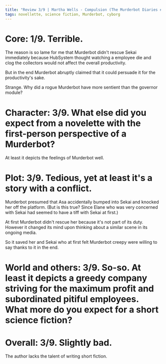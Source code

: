 ```yaml
---
title: "Review 3/9 | Martha Wells - Compulsion (The Murderbot Diaries #0.5)"
tags: novellette, science fiction, Murderbot, cyborg
---
```


# Core: 1/9. Terrible.
The reason is so lame for me that Murderbot didn't rescue Sekai immediately because HubSystem thought watching a employee die and clog the collectors would not affect the overall productivity.

But in the end Murderbot abruptly claimed that it could persuade it for the productivity's sake.

Strange. Why did a rogue Murderbot have more sentient than the governor module?

# Character: 3/9. What else did you expect from a novelette with the first-person perspective of a Murderbot?
At least it depicts the feelings of Murderbot well.

# Plot: 3/9. Tedious, yet at least it's a story with a conflict.
Murderbot presumed that Asa accidentally bumped into Sekai and knocked her off the platform. (But is this true? Since Elane who was very concerned with Sekai had seemed to have a tiff with Sekai at first.) 

At first Murderbot didn't rescue her because it's not part of its duty. However it changed its mind upon thinking about a similar scene in its ongoing media.

So it saved her and Sekai who at first felt Murderbot creepy were willing to say thanks to it in the end.

# World and others: 3/9. So-so. At least it depicts a greedy company striving for the maximum profit and subordinated pitiful employees. What more do you expect for a short science fiction?

# Overall: 3/9. Slightly bad.
The author lacks the talent of writing short fiction.
